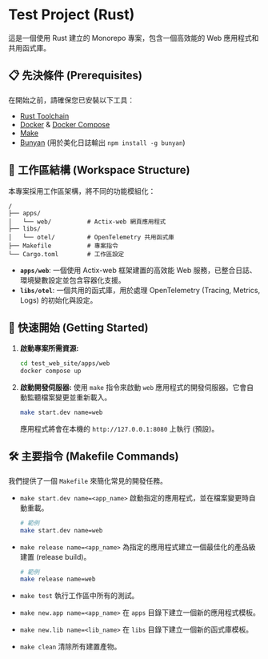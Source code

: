 # Test Project (Rust)

這是一個使用 Rust 建立的 Monorepo 專案，包含一個高效能的 Web 應用程式和共用函式庫。

## 📋 先決條件 (Prerequisites)

在開始之前，請確保您已安裝以下工具：

- [Rust Toolchain](https://www.rust-lang.org/tools/install)
- [Docker](https://docs.docker.com/get-docker/) & [Docker Compose](https://docs.docker.com/compose/)
- [Make](https://www.gnu.org/software/make/)
- [Bunyan](https://www.npmjs.com/package/bunyan) (用於美化日誌輸出 `npm install -g bunyan`)

## 📂 工作區結構 (Workspace Structure)

本專案採用工作區架構，將不同的功能模組化：

```
/
├── apps/
│   └── web/          # Actix-web 網頁應用程式
├── libs/
│   └── otel/         # OpenTelemetry 共用函式庫
├── Makefile          # 專案指令
└── Cargo.toml        # 工作區設定
```

- **`apps/web`**: 一個使用 Actix-web 框架建置的高效能 Web 服務，已整合日誌、環境變數設定並包含容器化支援。
- **`libs/otel`**: 一個共用的函式庫，用於處理 OpenTelemetry (Tracing, Metrics, Logs) 的初始化與設定。

## 🚀 快速開始 (Getting Started)

1.  **啟動專案所需資源:**
    ```bash
    cd test_web_site/apps/web
    docker compose up
    ```

2.  **啟動開發伺服器:**
    使用 `make` 指令來啟動 `web` 應用程式的開發伺服器。它會自動監聽檔案變更並重新載入。
    ```bash
    make start.dev name=web
    ```
    應用程式將會在本機的 `http://127.0.0.1:8080` 上執行 (預設)。

## 🛠️ 主要指令 (Makefile Commands)

我們提供了一個 `Makefile` 來簡化常見的開發任務。

- `make start.dev name=<app_name>`
  啟動指定的應用程式，並在檔案變更時自動重載。
  ```bash
  # 範例
  make start.dev name=web
  ```

- `make release name=<app_name>`
  為指定的應用程式建立一個最佳化的產品級建置 (release build)。
  ```bash
  # 範例
  make release name=web
  ```

- `make test`
  執行工作區中所有的測試。

- `make new.app name=<app_name>`
  在 `apps` 目錄下建立一個新的應用程式模板。

- `make new.lib name=<lib_name>`
  在 `libs` 目錄下建立一個新的函式庫模板。

- `make clean`
  清除所有建置產物。
